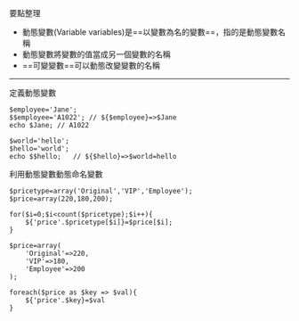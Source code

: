 要點整理
- 動態變數(Variable variables)是==以變數為名的變數==，指的是動態變數名稱
- 動態變數將變數的值當成另一個變數的名稱
- ==可變變數==可以動態改變變數的名稱

---

定義動態變數
```
$employee='Jane';
$$employee='A1022';	// ${$employee}=>$Jane
echo $Jane;	// A1022
```

```
$world='hello';
$hello='world';
echo $$hello;	// ${$hello}=>$world=hello
```

利用動態變數動態命名變數
```
$pricetype=array('Original','VIP','Employee');
$price=array(220,180,200);

for($i=0;$i<count($pricetype);$i++){
	${'price'.$pricetype[$i]}=$price[$i];
}
```

```
$price=array(
	'Original'=>220,
	'VIP'=>180,
	'Employee'=>200
);

foreach($price as $key => $val){
	${'price'.$key}=$val
}
```
